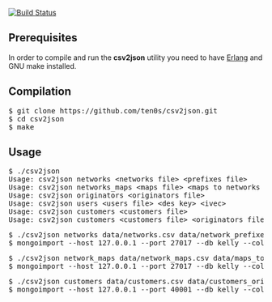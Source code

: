 [![Build Status](https://travis-ci.org/ten0s/csv2json.svg?branch=master)](https://travis-ci.org/ten0s/csv2json)

## Prerequisites

In order to compile and run the **csv2json** utility you need to have [Erlang](http://www.erlang.org/) and GNU make installed.

## Compilation

<pre>
$ git clone https://github.com/ten0s/csv2json.git
$ cd csv2json
$ make
</pre>

## Usage

<pre>
$ ./csv2json
Usage: csv2json networks &lt;networks file&gt; &lt;prefixes file&gt;
Usage: csv2json networks_maps &lt;maps file&gt; &lt;maps to networks file&gt;
Usage: csv2json originators &lt;originators file&gt;
Usage: csv2json users &lt;users file&gt; &lt;des key&gt; &lt;ivec&gt;
Usage: csv2json customers &lt;customers file&gt;
Usage: csv2json customers &lt;customers file&gt; &lt;originators file&gt; &lt;users file&gt; &lt;des key&gt; &lt;ivec&gt;
</pre>

<pre>
$ ./csv2json networks data/networks.csv data/network_prefixes.csv &gt; networks.json
$ mongoimport --host 127.0.0.1 --port 27017 --db kelly --collection networks --file networks.json -v
</pre>

<pre>
$ ./csv2json network_maps data/network_maps.csv data/maps_to_networks.csv &gt; network_maps.json
$ mongoimport --host 127.0.0.1 --port 27017 --db kelly --collection network_maps --file network_maps.json -v
</pre>

<pre>
$ ./csv2json customers data/customers.csv data/customers_originators.csv data/customers_users.csv 1,2,3,4,5,6,7,8 1,2,3,4,5,6,7,8 &gt; customers.json
$ mongoimport --host 127.0.0.1 --port 40001 --db kelly --collection customers --file customers.json -v
</pre>
